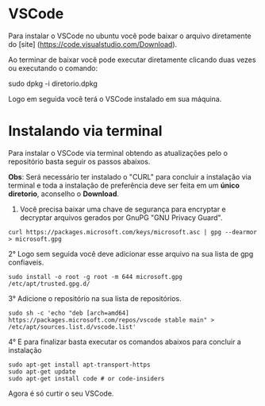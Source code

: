 # VSCode

Para instalar o VSCode no ubuntu você pode baixar o arquivo diretamente do [site] (https://code.visualstudio.com/Download).

Ao terminar de baixar você pode executar diretamente clicando duas vezes ou executando o comando:

sudo dpkg -i diretorio.dpkg

Logo em seguida você terá o VSCode instalado em sua máquina.

# Instalando via terminal

Para instalar o VSCode via terminal obtendo as atualizações pelo o repositório basta seguir os passos abaixos.

**Obs**: Será necessário ter instalado o "CURL" para concluir a instalação via terminal e toda a instalação de preferência deve ser feita em um **único diretorio**, aconselho o **Download**.


1. Você precisa baixar uma chave de segurança para encryptar e decryptar arquivos gerados por GnuPG "GNU Privacy Guard".

```code
curl https://packages.microsoft.com/keys/microsoft.asc | gpg --dearmor > microsoft.gpg
```

2° Logo sem seguida você deve adicionar esse arquivo na sua lista de gpg confiaveis.

```code
sudo install -o root -g root -m 644 microsoft.gpg /etc/apt/trusted.gpg.d/
```

3° Adicione o repositório na sua lista de repositórios.

```code
sudo sh -c 'echo "deb [arch=amd64] https://packages.microsoft.com/repos/vscode stable main" > /etc/apt/sources.list.d/vscode.list'
```

4° E para finalizar basta executar os comandos abaixos para concluir a instalação

```code
sudo apt-get install apt-transport-https
sudo apt-get update
sudo apt-get install code # or code-insiders
```

Agora é só curtir o seu VSCode.